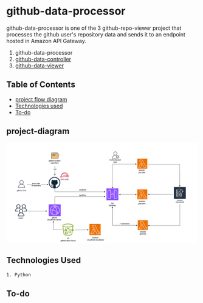 # github-data-processor

github-data-processor is one of the 3 github-repo-viewer project that processes the github user's repository data and sends it to an endpoint hosted in Amazon API Gateway.

1. github-data-processor
2. [github-data-controller](https://github.com/ravilladhaneesh/github-data-controller)
3. [github-data-viewer](https://github.com/ravilladhaneesh/github-data-viewer)

## Table of Contents

- [project flow diagram](#project-diagram)
- [Technologies used](#Technologies-Used)
- [To-do](#To-do)


## project-diagram

![project flow diagram](https://github.com/ravilladhaneesh/github-data-viewer/blob/Add-readme-file/src/static/images/project-final-diagram.png)


## Technologies Used

    1. Python


## To-do